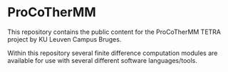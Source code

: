 # ProCoTherMM
This repository contains the public content for the ProCoTherMM TETRA project by KU Leuven Campus Bruges.

Within this repository several finite difference computation modules are available for use with several different software languages/tools.
